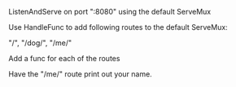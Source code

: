 ListenAndServe on port ":8080" using the default ServeMux

Use HandleFunc to add following routes to the default ServeMux:

"/", "/dog/", "/me/"

Add a func for each of the routes

Have the "/me/" route print out your name.
